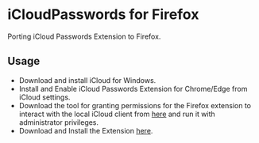 # iCloudPasswords for Firefox 

Porting iCloud Passwords Extension to Firefox.

## Usage

- Download and install iCloud for Windows.
- Install and Enable iCloud Passwords Extension for Chrome/Edge from iCloud settings.
- Download the tool for granting permissions for the Firefox extension to interact with the local iCloud client from [here](https://github.com/ArakawaHenri/Grant_Privileges_for_iCloudPasswords/releases/latest/download/grant_privileges.exe) and run it with administrator privileges. 
- Download and Install the Extension [here](https://github.com/ArakawaHenri/iCloudPasswords_for_Firefox/releases/download/1.3.43/iCloudPasswords_for_Firefox_1.3.43.xpi).
